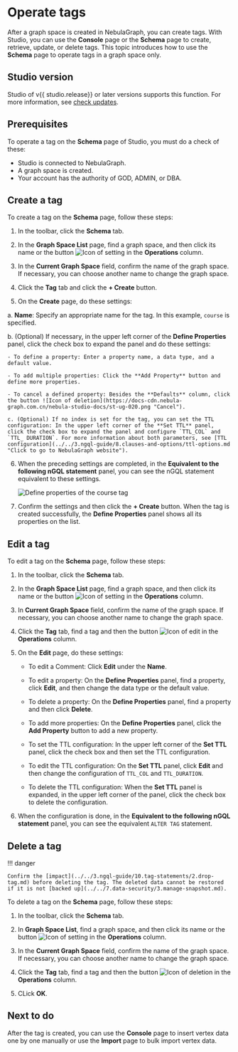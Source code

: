 # Operate tags

After a graph space is created in NebulaGraph, you can create tags. With Studio, you can use the **Console** page or the **Schema** page to create, retrieve, update, or delete tags. This topic introduces how to use the **Schema** page to operate tags in a graph space only.

## Studio version

Studio of v{{ studio.release}} or later versions supports this function. For more information, see [check updates](../about-studio/st-ug-check-updates.md).

## Prerequisites

To operate a tag on the **Schema** page of Studio, you must do a check of these:

- Studio is connected to NebulaGraph.
- A graph space is created.
- Your account has the authority of GOD, ADMIN, or DBA.

## Create a tag

To create a tag on the **Schema** page, follow these steps:

1. In the toolbar, click the **Schema** tab.

2. In the **Graph Space List** page, find a graph space, and then click its name or the button ![Icon of setting](https://docs-cdn.nebula-graph.com.cn/nebula-studio-docs/st-ug-018.png "Settings") in the **Operations** column.

3. In the **Current Graph Space** field, confirm the name of the graph space. If necessary, you can choose another name to change the graph space.

4. Click the **Tag** tab and click the **+ Create** button.

5. On the **Create** page, do these settings:

  a. **Name**: Specify an appropriate name for the tag. In this example, `course` is specified.

  b. (Optional) If necessary, in the upper left corner of the **Define Properties** panel, click the check box to expand the panel and do these settings:

    - To define a property: Enter a property name, a data type, and a default value.

    - To add multiple properties: Click the **Add Property** button and define more properties.

    - To cancel a defined property: Besides the **Defaults** column, click the button ![Icon of deletion](https://docs-cdn.nebula-graph.com.cn/nebula-studio-docs/st-ug-020.png "Cancel").

    c. (Optional) If no index is set for the tag, you can set the TTL configuration: In the upper left corner of the **Set TTL** panel, click the check box to expand the panel and configure `TTL_COL` and `TTL_ DURATION`. For more information about both parameters, see [TTL configuration](../../3.ngql-guide/8.clauses-and-options/ttl-options.md "Click to go to NebulaGraph website").

6. When the preceding settings are completed, in the **Equivalent to the following nGQL statement** panel, you can see the nGQL statement equivalent to these settings.

   ![Define properties of the `course` tag](https://docs-cdn.nebula-graph.com.cn/nebula-studio-docs/st-ug-028.png "Define a tag")

7. Confirm the settings and then click the **+ Create** button. When the tag is created successfully, the **Define Properties** panel shows all its properties on the list.

## Edit a tag

To edit a tag on the **Schema** page, follow these steps:

1. In the toolbar, click the **Schema** tab.

2. In the **Graph Space List** page, find a graph space, and then click its name or the button ![Icon of setting](https://docs-cdn.nebula-graph.com.cn/nebula-studio-docs/st-ug-018.png "Set") in the **Operations** column.

3. In **Current Graph Space** field, confirm the name of the graph space. If necessary, you can choose another name to change the graph space.

4. Click the **Tag** tab, find a tag and then the button ![Icon of edit](https://docs-cdn.nebula-graph.com.cn/nebula-studio-docs/st-ug-021.png "Edit") in the **Operations** column.

5. On the **Edit** page, do these settings:

   - To edit a Comment: Click **Edit** under the **Name**.

   - To edit a property: On the **Define Properties** panel, find a property, click **Edit**, and then change the data type or the default value.

   - To delete a property: On the **Define Properties** panel, find a property and then click **Delete**.

   - To add more properties: On the **Define Properties** panel, click the **Add Property** button to add a new property.

   - To set the TTL configuration: In the upper left corner of the **Set TTL** panel, click the check box and then set the TTL configuration.

   - To edit the TTL configuration: On the **Set TTL** panel, click **Edit** and then change the configuration of `TTL_COL` and `TTL_DURATION`.

   - To delete the TTL configuration: When the **Set TTL** panel is expanded, in the upper left corner of the panel, click the check box to delete the configuration.

6. When the configuration is done, in the **Equivalent to the following nGQL statement** panel, you can see the equivalent `ALTER TAG` statement.

## Delete a tag


!!! danger

    Confirm the [impact](../../3.ngql-guide/10.tag-statements/2.drop-tag.md) before deleting the tag. The deleted data cannot be restored if it is not [backed up](../../7.data-security/3.manage-snapshot.md).

To delete a tag on the **Schema** page, follow these steps:

1. In the toolbar, click the **Schema** tab.

2. In **Graph Space List**, find a graph space, and then click its name or the button ![Icon of setting](https://docs-cdn.nebula-graph.com.cn/nebula-studio-docs/st-ug-018.png "Settings") in the **Operations** column.

3. In the **Current Graph Space** field, confirm the name of the graph space. If necessary, you can choose another name to change the graph space.

4. Click the **Tag** tab, find a tag and then the button ![Icon of deletion](https://docs-cdn.nebula-graph.com.cn/nebula-studio-docs/st-ug-017.png) in the **Operations** column.

5. CLick **OK**.

## Next to do

After the tag is created, you can use the **Console** page to insert vertex data one by one manually or use the **Import** page to bulk import vertex data.

